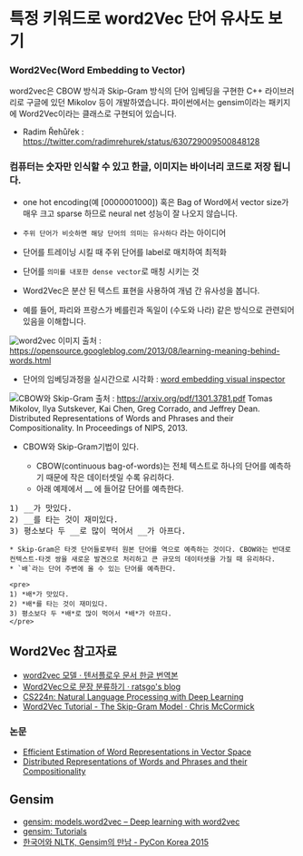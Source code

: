# 특정 키워드로 word2Vec 단어 유사도 보기

### Word2Vec(Word Embedding to Vector)

word2vec은 CBOW 방식과 Skip-Gram 방식의 단어 임베딩을 구현한 C++ 라이브러리로 구글에 있던 Mikolov 등이 개발하였습니다. 파이썬에서는 gensim이라는 패키지에 Word2Vec이라는 클래스로 구현되어 있습니다.

* Radim Řehůřek  : https://twitter.com/radimrehurek/status/630729009500848128


### 컴퓨터는 숫자만 인식할 수 있고 한글, 이미지는 바이너리 코드로 저장 됩니다.

* one hot encoding(예 [0000001000]) 혹은 Bag of Word에서 vector size가 매우 크고 sparse 하므로 neural net 성능이 잘 나오지 않습니다.
* `주위 단어가 비슷하면 해당 단어의 의미는 유사하다` 라는 아이디어
* 단어를 트레이닝 시킬 때 주위 단어를 label로 매치하여 최적화
* 단어를 `의미를 내포한 dense vector`로 매칭 시키는 것

* Word2Vec은 분산 된 텍스트 표현을 사용하여 개념 간 유사성을 봅니다. 
* 예를 들어, 파리와 프랑스가 베를린과 독일이 (수도와 나라) 같은 방식으로 관련되어 있음을 이해합니다.

![word2vec](https://1.bp.blogspot.com/-Q7F8ulD6fC0/UgvnVCSGmXI/AAAAAAAAAbg/MCWLTYBufhs/s1600/image00.gif)
이미지 출처 : https://opensource.googleblog.com/2013/08/learning-meaning-behind-words.html

* 단어의 임베딩과정을 실시간으로 시각화 : [word embedding visual inspector](https://ronxin.github.io/wevi/)


![CBOW와 Skip-Gram](https://i.imgur.com/yXY1LxV.png)
출처 : https://arxiv.org/pdf/1301.3781.pdf
 Tomas Mikolov, Ilya Sutskever, Kai Chen, Greg Corrado, and Jeffrey Dean. Distributed Representations of Words and Phrases and their Compositionality. In Proceedings of NIPS, 2013.


* CBOW와 Skip-Gram기법이 있다.

    * CBOW(continuous bag-of-words)는 전체 텍스트로 하나의 단어를 예측하기 때문에 작은 데이터셋일 수록 유리하다.    
    * 아래 예제에서 __ 에 들어갈 단어를 예측한다.
<pre>
1) __가 맛있다. 
2) __를 타는 것이 재미있다. 
3) 평소보다 두 __로 많이 먹어서 __가 아프다.
</pre>

    * Skip-Gram은 타겟 단어들로부터 원본 단어를 역으로 예측하는 것이다. CBOW와는 반대로 컨텍스트-타겟 쌍을 새로운 발견으로 처리하고 큰 규모의 데이터셋을 가질 때 유리하다.
    * `배`라는 단어 주변에 올 수 있는 단어를 예측한다.
    
    <pre>
    1) *배*가 맛있다. 
    2) *배*를 타는 것이 재미있다. 
    3) 평소보다 두 *배*로 많이 먹어서 *배*가 아프다.
    </pre>



## Word2Vec 참고자료

* [word2vec 모델 · 텐서플로우 문서 한글 번역본](https://tensorflowkorea.gitbooks.io/tensorflow-kr/g3doc/tutorials/word2vec/)
* [Word2Vec으로 문장 분류하기 · ratsgo's blog](https://ratsgo.github.io/natural%20language%20processing/2017/03/08/word2vec/)
* [CS224n: Natural Language Processing with Deep Learning](http://web.stanford.edu/class/cs224n/syllabus.html)
* [Word2Vec Tutorial - The Skip-Gram Model · Chris McCormick](http://mccormickml.com/2016/04/19/word2vec-tutorial-the-skip-gram-model/)

### 논문

* [Efficient Estimation of Word Representations in
Vector Space](https://arxiv.org/pdf/1301.3781v3.pdf)
* [Distributed Representations of Words and Phrases and their Compositionality](http://papers.nips.cc/paper/5021-distributed-representations-of-words-and-phrases-and-their-compositionality.pdf)

## Gensim

* [gensim: models.word2vec – Deep learning with word2vec](https://radimrehurek.com/gensim/models/word2vec.html)
* [gensim: Tutorials](https://radimrehurek.com/gensim/tutorial.html)
* [한국어와 NLTK, Gensim의 만남 - PyCon Korea 2015](https://www.lucypark.kr/docs/2015-pyconkr/)


